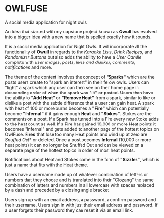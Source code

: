 # OWLFUSE
A social media application for night owls

An idea that started with my capstone project known as **Owull** has evolved into a bigger idea with a new name that is spelled exactly how it sounds. 

It is a social media application for Night Owls. It will incorporate all the functionality of **Owull** in regards to the _Karaoke Lists_, _Drink Recipes_, and _Randomizer Buttons_ but also adds the ability to have a _User Candle_ complete with _user images_, _posts_, _likes and dislikes_, _comments_, _notifications_ and more.

The theme of the content involves the concept of **"Sparks"** which are the posts users create to "spark an interest" in their fellow owls. Users can "light" a spark which any user can then see on their home page in descending order of when the spark was "lit" or posted. Users then have the ability to **"Add Heat"** or **"Remove Heat"** from a spark, similar to like or dislike a post with the subtle difference that a user can gain heat. A spark with heat of 100 or more burns becomes a **"Fire"** which can potentially become **"Infernal"** if it gains enough **Heat** and **"Stokes"**. Stokes are the comments on a post. If a Spark has turned into a Fire every new Stoke adds to the heat count as well. If a Fire has gained 10,000 or more Heat points it becomes "Infernal" and gets added to another page of the hottest topics on OwlFuse. **Fires** that lose too many Heat points and wind up at zero are *Snuffed Out** or deleted. Once a post becomes **Infernal** (10,000 or more heat points) it can no longer be Snuffed Out and can be viewed on a separate page of the hottest topics in order of most heat points.

Notifications about Heat and Stokes come in the form of **"Sizzles"**, which is just a name that fits with the Heat theme. 

Users have a username made up of whatever combination of letters or numbers that they choose and is translated into their "Clozang" the same combination of letters and numbers in all lowercase with spaces replaced by a dash and preceded by a closing angle bracket. 

Users sign up with an email address, a password, a confirm password and their username. Users sign in with just their email address and password. If a user forgets their password they can reset it via an email link.
